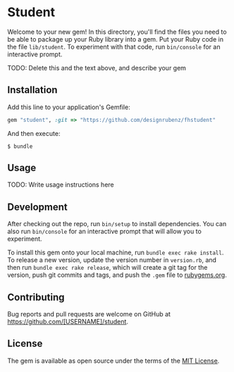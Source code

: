 # Student

Welcome to your new gem! In this directory, you'll find the files you need to be able to package up your Ruby library into a gem. Put your Ruby code in the file `lib/student`. To experiment with that code, run `bin/console` for an interactive prompt.

TODO: Delete this and the text above, and describe your gem

## Installation

Add this line to your application's Gemfile:

```ruby
gem "student", :git => "https://github.com/designrubenz/fhstudent"
```

And then execute:

    $ bundle

## Usage

TODO: Write usage instructions here

## Development

After checking out the repo, run `bin/setup` to install dependencies. You can also run `bin/console` for an interactive prompt that will allow you to experiment.

To install this gem onto your local machine, run `bundle exec rake install`. To release a new version, update the version number in `version.rb`, and then run `bundle exec rake release`, which will create a git tag for the version, push git commits and tags, and push the `.gem` file to [rubygems.org](https://rubygems.org).

## Contributing

Bug reports and pull requests are welcome on GitHub at https://github.com/[USERNAME]/student.

## License

The gem is available as open source under the terms of the [MIT License](https://opensource.org/licenses/MIT).
